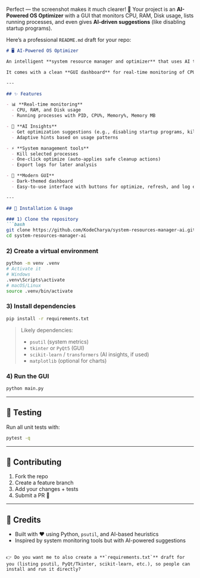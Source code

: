 Perfect — the screenshot makes it much clearer! 🚀
Your project is an **AI-Powered OS Optimizer** with a GUI that monitors CPU, RAM, Disk usage, lists running processes, and even gives **AI-driven suggestions** (like disabling startup programs).

Here’s a professional `README.md` draft for your repo:

```markdown
# 🖥️ AI-Powered OS Optimizer

An intelligent **system resource manager and optimizer** that uses AI to provide insights and suggestions for improving your PC's performance.  

It comes with a clean **GUI dashboard** for real-time monitoring of CPU, RAM, and Disk usage, process management, one-click optimization, and log export functionality.  

---

## ✨ Features

- 📊 **Real-time monitoring**
  - CPU, RAM, and Disk usage
  - Running processes with PID, CPU%, Memory%, Memory MB

- 🤖 **AI Insights**
  - Get optimization suggestions (e.g., disabling startup programs, killing unused processes)
  - Adaptive hints based on usage patterns

- ⚡ **System management tools**
  - Kill selected processes
  - One-click optimize (auto-applies safe cleanup actions)
  - Export logs for later analysis

- 🎨 **Modern GUI**
  - Dark-themed dashboard
  - Easy-to-use interface with buttons for optimize, refresh, and log export

---

## 🚀 Installation & Usage

### 1) Clone the repository
```bash
git clone https://github.com/KodeCharya/system-resources-manager-ai.git
cd system-resources-manager-ai
````

### 2) Create a virtual environment

```bash
python -m venv .venv
# Activate it
# Windows
.venv\Scripts\activate
# macOS/Linux
source .venv/bin/activate
```

### 3) Install dependencies

```bash
pip install -r requirements.txt
```

> Likely dependencies:
>
> * `psutil` (system metrics)
> * `tkinter` or `PyQt5` (GUI)
> * `scikit-learn` / `transformers` (AI insights, if used)
> * `matplotlib` (optional for charts)

### 4) Run the GUI

```bash
python main.py
```

---

## 🧪 Testing

Run all unit tests with:

```bash
pytest -q
```

---

## 🤝 Contributing

1. Fork the repo
2. Create a feature branch
3. Add your changes + tests
4. Submit a PR 🚀

---

## 🙌 Credits

* Built with ❤️ using Python, `psutil`, and AI-based heuristics
* Inspired by system monitoring tools but with AI-powered suggestions

```

👉 Do you want me to also create a **`requirements.txt`** draft for you (listing psutil, PyQt/Tkinter, scikit-learn, etc.), so people can install and run it directly?
```
